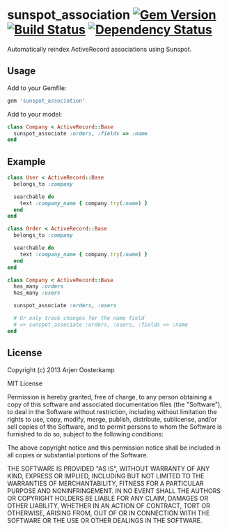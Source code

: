 # sunspot_association [![Gem Version](https://badge.fury.io/rb/sunspot_association.png)](http://badge.fury.io/rb/sunspot_association) [![Build Status](https://secure.travis-ci.org/Arjeno/sunspot_association.png?branch=master)](http://travis-ci.org/Arjeno/sunspot_association) [![Dependency Status](https://gemnasium.com/Arjeno/sunspot_association.png)](https://gemnasium.com/Arjeno/sunspot_association)

Automatically reindex ActiveRecord associations using Sunspot.

## Usage

Add to your Gemfile:

```ruby
gem 'sunspot_association'
```

Add to your model:

```ruby
class Company < ActiveRecord::Base
  sunspot_associate :orders, :fields => :name
end
```

## Example

```ruby
class User < ActiveRecord::Base
  belongs_to :company

  searchable do
    text :company_name { company.try(:name) }
  end
end

class Order < ActiveRecord::Base
  belongs_to :company

  searchable do
    text :company_name { company.try(:name) }
  end
end

class Company < ActiveRecord::Base
  has_many :orders
  has_many :users

  sunspot_associate :orders, :users

  # Or only track changes for the name field
  # => sunspot_associate :orders, :users, :fields => :name
end
```

## License

Copyright (c) 2013 Arjen Oosterkamp

MIT License

Permission is hereby granted, free of charge, to any person obtaining
a copy of this software and associated documentation files (the
"Software"), to deal in the Software without restriction, including
without limitation the rights to use, copy, modify, merge, publish,
distribute, sublicense, and/or sell copies of the Software, and to
permit persons to whom the Software is furnished to do so, subject to
the following conditions:

The above copyright notice and this permission notice shall be
included in all copies or substantial portions of the Software.

THE SOFTWARE IS PROVIDED "AS IS", WITHOUT WARRANTY OF ANY KIND,
EXPRESS OR IMPLIED, INCLUDING BUT NOT LIMITED TO THE WARRANTIES OF
MERCHANTABILITY, FITNESS FOR A PARTICULAR PURPOSE AND
NONINFRINGEMENT. IN NO EVENT SHALL THE AUTHORS OR COPYRIGHT HOLDERS BE
LIABLE FOR ANY CLAIM, DAMAGES OR OTHER LIABILITY, WHETHER IN AN ACTION
OF CONTRACT, TORT OR OTHERWISE, ARISING FROM, OUT OF OR IN CONNECTION
WITH THE SOFTWARE OR THE USE OR OTHER DEALINGS IN THE SOFTWARE.